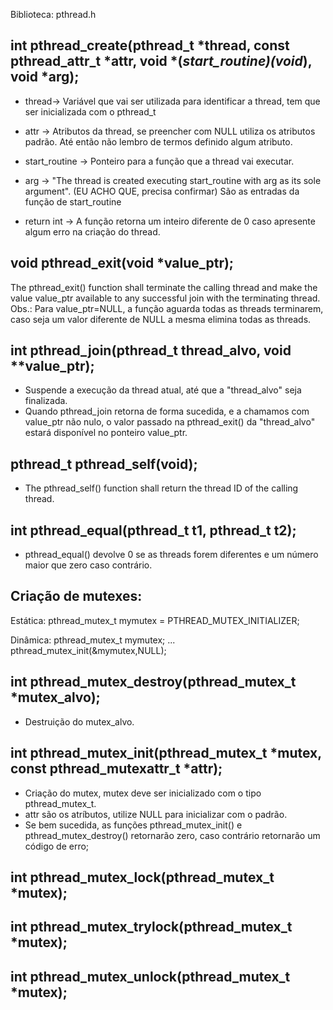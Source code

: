 Biblioteca: pthread.h

int pthread_create(pthread_t *thread, const pthread_attr_t *attr, void *(*start_routine)(void*), void *arg);
-
- thread-> Variável que vai ser utilizada para identificar a thread, tem que ser inicializada com o pthread_t
- attr -> Atributos da thread, se preencher com NULL utiliza os atributos padrão. Até então não lembro de termos definido algum atributo.
- start_routine -> Ponteiro para a função que a thread vai executar.
- arg -> "The thread is created executing start_routine with arg as its sole argument". (EU ACHO QUE, precisa confirmar) São as entradas da função de start_routine

- return int -> A função retorna um inteiro diferente de 0 caso apresente algum erro na criação do thread.

void pthread_exit(void *value_ptr);
-
The pthread_exit() function shall terminate the calling thread and make the value value_ptr available to any successful join with the terminating thread.
Obs.: Para value_ptr=NULL, a função aguarda todas as threads terminarem, caso seja um valor diferente de NULL a mesma elimina todas as threads.

int pthread_join(pthread_t thread_alvo, void **value_ptr);
-
- Suspende a execução da thread atual, até que a "thread_alvo" seja finalizada.
- Quando pthread_join retorna de forma sucedida, e a chamamos com value_ptr não nulo, o valor passado na pthread_exit() da "thread_alvo" estará disponível no ponteiro value_ptr.

pthread_t pthread_self(void);
-
- The pthread_self() function shall return the thread ID of the calling thread.

int pthread_equal(pthread_t t1, pthread_t t2);
-
- pthread_equal() devolve 0 se as threads forem diferentes e um número maior que zero caso contrário. 

Criação de mutexes:
-
Estática:
pthread_mutex_t mymutex = PTHREAD_MUTEX_INITIALIZER;

Dinâmica:
pthread_mutex_t mymutex;
...
pthread_mutex_init(&mymutex,NULL);

int pthread_mutex_destroy(pthread_mutex_t *mutex_alvo);
-
- Destruição do mutex_alvo.

int pthread_mutex_init(pthread_mutex_t *mutex, const pthread_mutexattr_t *attr);
-
- Criação do mutex, mutex deve ser inicializado com o tipo pthread_mutex_t.
- attr são os atríbutos, utilize NULL para inicializar com o padrão.
- Se bem sucedida, as funções pthread_mutex_init() e pthread_mutex_destroy() retornarão zero, caso contrário retornarão um código de erro;

int pthread_mutex_lock(pthread_mutex_t *mutex);
-

int pthread_mutex_trylock(pthread_mutex_t *mutex);
-


int pthread_mutex_unlock(pthread_mutex_t *mutex);
-

